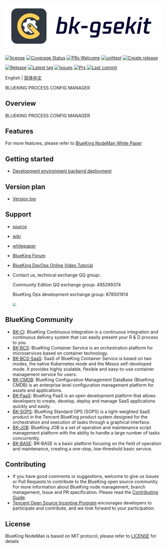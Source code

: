 ![](docs/resource/img/logo_en.png)
---
[![license](https://img.shields.io/badge/license-MIT-brightgreen.svg)](https://github.com/TencentBlueKing/bk-process-config-manager/blob/master/LICENSE)
[![Coverage Status](https://codecov.io/gh/TencentBlueKing/bk-process-config-manager/branch/master/graph/badge.svg)](https://codecov.io/gh/TencentBlueKing/bk-process-config-manager)
[![PRs Welcome](https://img.shields.io/badge/PRs-welcome-brightgreen.svg)](https://github.com/TencentBlueKing/bk-process-config-manager/pulls)
[![unittest](https://github.com/TencentBlueKing/bk-process-config-manager/actions/workflows/codecov.yml/badge.svg)](https://github.com/TencentBlueKing/bk-process-config-manager/actions/workflows/codecov.yml)
[![Create release](https://github.com/TencentBlueKing/bk-process-config-manager/actions/workflows/release_2_create_release.yml/badge.svg)](https://github.com/TencentBlueKing/bk-process-config-manager/actions/workflows/release_2_create_release.yml)

[![Release](https://badgen.net/github/release/TencentBlueKing/bk-process-config-manager)](https://github.com/TencentBlueKing/bk-process-config-manager/releases)
[![Latest tag](https://badgen.net/github/tag/TencentBlueKing/bk-process-config-manager)](https://github.com/TencentBlueKing/bk-process-config-manager/tags)
[![Issues](https://badgen.net/github/issues/TencentBlueKing/bk-process-config-manager)](https://github.com/TencentBlueKing/bk-process-config-manager/issues)
[![Prs](https://badgen.net/github/prs/TencentBlueKing/bk-process-config-manager)](https://github.com/TencentBlueKing/bk-process-config-manager/pulls)
[![Last commit](https://badgen.net/github/last-commit/TencentBlueKing/bk-process-config-manager/V1.0.X)](https://github.com/TencentBlueKing/bk-process-config-manager/commits/V1.0.X)

English | [简体中文](readme.md)

BLUEKING PROCESS CONFIG MANAGER


## Overview
BLUEKING PROCESS CONFIG MANAGER

## Features
For more features, please refer to [BlueKing NodeMan White Paper](http://docs.bk.tencent.com/product_white_paper/bk-process-config-manager/)


## Getting started
- [Development environment backend deployment](docs/install/dev_deploy.md)

## Version plan
- [Version log](docs/release.md)


## Support
- [source](https://github.com/TencentBlueKing/bk-process-config-manager/tree/master)
- [wiki](https://github.com/TencentBlueKing/bk-process-config-manager/wiki)
- [whitepaper](http://docs.bk.tencent.com/product_white_paper/bk-process-config-manager/)
- [BlueKing Forum](https://bk.tencent.com/s-mart/community)
- [BlueKing DevOps Online Video Tutorial](https://cloud.tencent.com/developer/edu/major-100008)
- Contact us, technical exchange QQ group:.

  Community Edition QQ exchange group: 495299374
  
  BlueKing Ops development exchange group: 878501914
  
  <img src="docs/resource/img/QR-Code.png" align=center style="zoom:67%;" />

## BlueKing Community
- [BK-CI](https://github.com/Tencent/bk-ci): BlueKing Continuous Integration is a continuous integration and continuous delivery system that can easily present your R & D process to you.
- [BK-BCS](https://github.com/Tencent/bk-bcs): BlueKing Container Service is an orchestration platform for microservices based on container technology.
- [BK-BCS-SaaS](https://github.com/Tencent/bk-bcs-saas): SaaS of BlueKing Container Service is based on two modes, the native Kubernetes mode and the Mesos self-developed mode. It provides highly scalable, flexible and easy-to-use container management service for users.
- [BK-CMDB](https://github.com/Tencent/bk-cmdb): BlueKing Configuration Management DataBase (BlueKing CMDB) is an enterprise level configuration management platform for assets and applications.
- [BK-PaaS](https://github.com/Tencent/bk-PaaS): BlueKing PaaS is an open development platform that allows developers to create, develop, deploy and manage SaaS applications quickly and easily.
- [BK-SOPS](https://github.com/Tencent/bk-sops): BlueKing Standard OPS (SOPS) is a light-weighted SaaS product in the Tencent BlueKing product system designed for the orchestration and execution of tasks through a graphical interface.
- [BK-JOB](https://github.com/Tencent/bk-job): BlueKing JOB is a set of operation and maintenance script management platform with the ability to handle a large number of tasks concurrently.
- [BK-BASE](https://github.com/Tencent/bk-base): BK-BASE is a basic platform focusing on the field of operation and maintenance, creating a one-stop, low-threshold basic service.


## Contributing
- If you have good comments or suggestions, welcome to give us Issues or Pull Requests to contribute to the BlueKing open source community. For more information about BlueKing node management, branch management, Issue and PR specification. Please read the [Contributing Guide](docs/CONTRIBUTING.md).
- [Tencent Open Source Incentive Program](https://opensource.tencent.com/contribution) encourages developers to participate and contribute, and we look forward to your participation.

## License
BlueKing NodeMan is based on MIT protocol, please refer to [LICENSE](https://github.com/TencentBlueKing/bk-process-config-manager/blob/master/LICENSE) for details 

